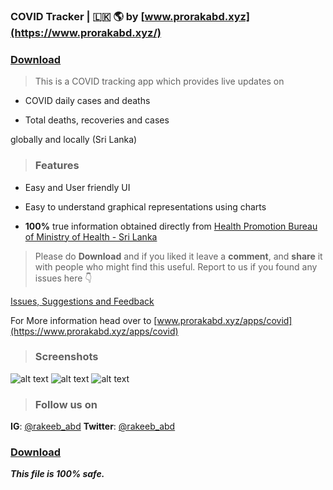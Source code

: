### COVID Tracker | 🇱🇰 🌎 by [www.prorakabd.xyz](https://www.prorakabd.xyz/) 

### **[Download](https://github.com/Rakeeb-Abdullah/covid_tracker_sl_mobile/releases/download/v1.0.0/covid_tracke_lk.apk)**


> This is a COVID tracking app which provides live updates on 

- COVID daily cases and deaths

- Total deaths, recoveries and cases

globally and locally (Sri Lanka)

> ### Features ### 

- Easy and User friendly UI

- Easy to understand graphical representations using charts

- **100%** true information obtained directly from [Health Promotion Bureau of Ministry of Health - Sri Lanka ](https://hpb.health.gov.lk/en)


  
> Please do **Download** and if you liked it leave a **comment**, and **share** it with people who might find this useful.
Report to us if you found any issues here 👇

[Issues, Suggestions and Feedback ](https://github.com/Rakeeb-Abdullah/covid_tracker_sl_mobile/discussions/3)

For More information head over to [www.prorakabd.xyz/apps/covid](https://www.prorakabd.xyz/apps/covid)

> ### Screenshots ###
 
  ![alt text](https://www.prorakabd.xyz/static/images/covid%20app%20GRAY.png)
   ![alt text](https://www.prorakabd.xyz/static/images/covid%20app%20pages.png)
  ![alt text](https://www.prorakabd.xyz/static/images/covid%20app%20charts.png)
  

> ### Follow us on

**IG**: [@rakeeb_abd](https://www.instagram.com/rakeeb_abd)
**Twitter**: [@rakeeb_abd](https://www.twitter.com/rakeeb_abd)


### **[Download](https://github.com/Rakeeb-Abdullah/covid_tracker_sl_mobile/releases/download/v1.0.0/covid_tracke_lk.apk)**

_**This file is 100% safe.**_
